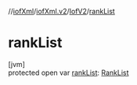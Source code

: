//[iofXml](../../../index.md)/[iofXml.v2](../index.md)/[IofV2](index.md)/[rankList](rank-list.md)

# rankList

[jvm]\
protected open var [rankList](rank-list.md): [RankList](../-rank-list/index.md)
